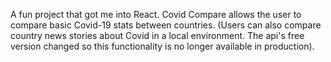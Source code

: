 A fun project that got me into React. Covid Compare allows the user to compare basic Covid-19 stats between countries. (Users can also compare country news stories about Covid in a local environment. The api's free version changed so this functionality is no longer available in production).
